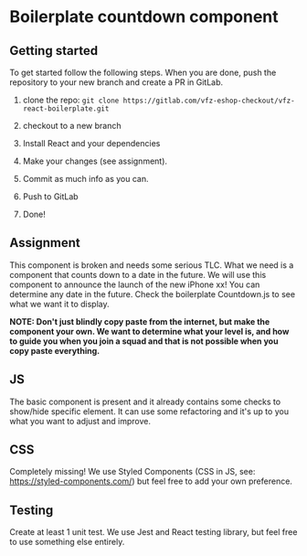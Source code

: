 # Boilerplate countdown component

## Getting started
To get started follow the following steps. When you are done, push the repository to your new branch and create a PR in GitLab.

1. clone the repo: ```git clone https://gitlab.com/vfz-eshop-checkout/vfz-react-boilerplate.git```
2. checkout to a new branch
3. Install React and your dependencies
4. Make your changes (see assignment).

5. Commit as much info as you can.
6. Push to GitLab
7. Done!


## Assignment
This component is broken and needs some serious TLC. What we need is a component that counts down to a date in the future. We will use this component to announce the launch of the new iPhone xx!
You can determine any date in the future. Check the boilerplate Countdown.js to see what we want it to display.

<b> NOTE: Don't just blindly copy paste from the internet, but make the component your own. We want to determine what your level is, and how to guide you when you join a squad and that is not possible when you copy paste everything. </b>

## JS
The basic component is present and it already contains some checks to show/hide specific element. It can use some refactoring and it's up to you what you want to adjust and improve.

## CSS
Completely missing! We use Styled Components (CSS in JS, see: https://styled-components.com/) but feel free to add your own preference.


## Testing
Create at least 1 unit test. We use Jest and React testing library, but feel free to use something else entirely.